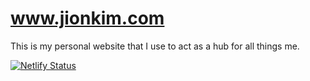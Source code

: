 # www.jionkim.com

This is my personal website that I use to act as a hub for all things me.

[![Netlify Status](https://api.netlify.com/api/v1/badges/6784f9d3-8f00-436a-97bf-48cdbfae7fba/deploy-status)](https://app.netlify.com/sites/jionkim/deploys)
